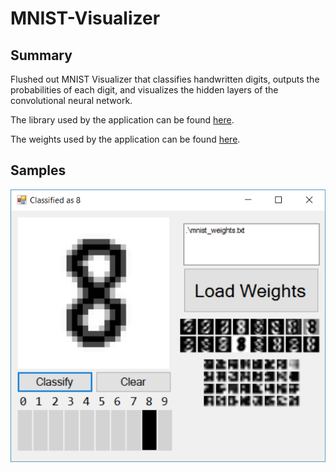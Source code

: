 # MNIST-Visualizer
## Summary
Flushed out MNIST Visualizer that classifies handwritten digits, outputs the probabilities of each digit, and visualizes the hidden layers of the convolutional neural network.

The library used by the application can be found [here](https://github.com/jeffrey-xiao/Machine-Learning-Library).

The weights used by the application can be found [here](https://github.com/jeffrey-xiao/Machine-Learning-Library/tree/master/data/mnist_cnn_weights.txt).

## Samples
![8](https://raw.githubusercontent.com/jeffrey-xiao/MNIST-Visualizer/master/img/8.png)
